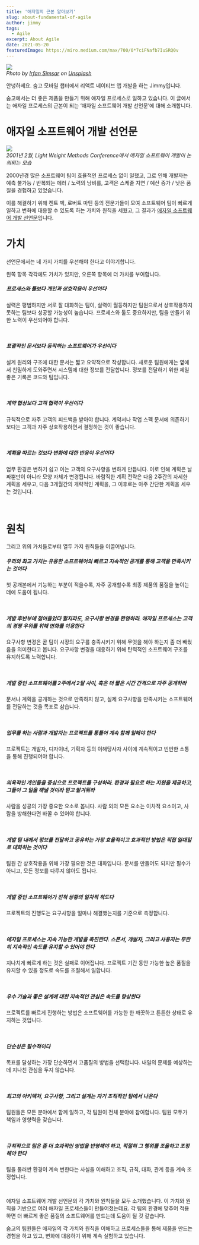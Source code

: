 ```yaml
---
title: '애자일의 근본 알아보기'
slug: about-fundamental-of-agile
author: jimmy
tags:
  - Agile
excerpt: About Agile
date: 2021-05-20
featuredImage: https://miro.medium.com/max/700/0*7ciFNafb7IuSRQ0v
---
```


![](https://miro.medium.com/max/700/0*7ciFNafb7IuSRQ0v)  
_Photo by <u>[Irfan Simsar](https://unsplash.com/@irfansimsar?utm_source=medium&utm_medium=referral)</u> on <u>[Unsplash](https://unsplash.com/?utm_source=medium&utm_medium=referral)</u>_

안녕하세요. 숨고 모바일 챕터에서 리액트 네이티브 앱 개발을 하는 Jimmy입니다.

숨고에서는 더 좋은 제품을 만들기 위해 애자일 프로세스로 일하고 있습니다. 이 글에서는 애자일 프로세스의 근본이 되는 ‘애자일 소프트웨어 개발 선언문’에 대해 소개합니다.

# 애자일 소프트웨어 개발 선언문

![](https://miro.medium.com/max/640/1*0pa5Iqm2-Fmmx32iMjSACA.jpeg)  
_2001년 2월, Light Weight Methods Conference에서 애자일 소프트웨어 개발이 논의되는 모습_

2000년경 많은 소프트웨어 팀이 효율적인 프로세스 없이 일했고, 그로 인해 개발자는 예측 불가능 / 반복되는 에러 / 노력의 낭비를, 고객은 스케줄 지연 / 예산 증가 / 낮은 품질을 경험하고 있었습니다.

이를 해결하기 위해 켄트 벡, 로버트 마틴 등의 전문가들이 모여 소프트웨어 팀이 빠르게 일하고 변화에 대응할 수 있도록 하는 가치와 원칙을 세웠고, 그 결과가 <u>[애자일 소프트웨어 개발 선언문](http://agilemanifesto.org/iso/ko/manifesto.html)</u>입니다.

# 가치

선언문에서는 네 가지 가치를 우선해야 한다고 이야기합니다.

왼쪽 항목 각각에도 가치가 있지만, 오른쪽 항목에 더 가치를 부여합니다.

##### 프로세스와 툴보다 개인과 상호작용이 우선이다

실력은 평범하지만 서로 잘 대화하는 팀이, 실력이 월등하지만 팀원으로서 상호작용하지 못하는 팀보다 성공할 가능성이 높습니다. 프로세스와 툴도 중요하지만, 팀을 만들기 위한 노력이 우선되어야 합니다.

<br>

##### 포괄적인 문서보다 동작하는 소프트웨어가 우선이다

설계 원리와 구조에 대한 문서는 짧고 요약적으로 작성합니다. 새로운 팀원에게는 옆에서 친밀하게 도와주면서 시스템에 대한 정보를 전달합니다. 정보를 전달하기 위한 제일 좋은 기록은 코드와 팀입니다.

<br>

##### 계약 협상보다 고객 협력이 우선이다

규칙적으로 자주 고객의 피드백을 받아야 합니다. 계약서나 작업 스펙 문서에 의존하기보다는 고객과 자주 상호작용하면서 결정하는 것이 좋습니다.

<br>

##### 계획을 따르는 것보다 변화에 대한 반응이 우선이다

업무 환경은 변하기 쉽고 이는 고객의 요구사항을 변하게 만듭니다. 이로 인해 계획은 날짜뿐만이 아니라 모양 자체가 변경됩니다. 바람직한 계획 전략은 다음 2주간의 자세한 계획을 세우고, 다음 3개월간의 개략적인 계획을, 그 이후로는 아주 간단한 계획을 세우는 것입니다.

<br>

# 원칙

그리고 위의 가치들로부터 열두 가지 원칙들을 이끌어냅니다.

##### 우리의 최고 가치는 유용한 소프트웨어의 빠르고 지속적인 공개를 통해 고객을 만족시키는 것이다

첫 공개본에서 기능하는 부분이 적을수록, 자주 공개할수록 최종 제품의 품질을 높이는 데에 도움이 됩니다.

<br>

##### 개발 후반부에 접어들었다 할지라도, 요구사항 변경을 환영하라. 애자일 프로세스는 고객의 경쟁 우위를 위해 변화를 이용한다

요구사항 변경은 곧 팀이 시장의 요구를 충족시키기 위해 무엇을 해야 하는지 좀 더 배웠음을 의미한다고 봅니다. 요구사항 변경을 대응하기 위해 탄력적인 소프트웨어 구조를 유지하도록 노력합니다.

<br>

##### 개발 중인 소프트웨어를 2주에서 2달 사이, 혹은 더 짧은 시간 간격으로 자주 공개하라

문서나 계획을 공개하는 것으로 만족하지 않고, 실제 요구사항을 만족시키는 소프트웨어를 전달하는 것을 목표로 삼습니다.

<br>

##### 업무를 하는 사람과 개발자는 프로젝트를 통틀어 계속 함께 일해야 한다

프로젝트는 개발자, 디자이너, 기획자 등의 이해당사자 사이에 계속적이고 빈번한 소통을 통해 진행되어야 합니다.

<br>

##### 의욕적인 개인들을 중심으로 프로젝트를 구성하라. 환경과 필요로 하는 지원을 제공하고, 그들이 그 일을 해낼 것이라 믿고 맡겨둬라

사람을 성공의 가장 중요한 요소로 봅니다. 사람 외의 모든 요소는 이차적 요소이고, 사람을 방해한다면 바꿀 수 있어야 합니다.

<br>

##### 개발 팀 내에서 정보를 전달하고 공유하는 가장 효율적이고 효과적인 방법은 직접 일대일로 대화하는 것이다

팀원 간 상호작용을 위해 가장 필요한 것은 대화입니다. 문서를 만들어도 되지만 필수가 아니고, 모든 정보를 다루지 않아도 됩니다.

<br>

##### 개발 중인 소프트웨어가 진척 상황의 일차적 척도다

프로젝트의 진행도는 요구사항을 얼마나 해결했는지를 기준으로 측정합니다.

<br>

##### 애자일 프로세스는 지속 가능한 개발을 촉진한다. 스폰서, 개발자, 그리고 사용자는 무한히 지속적인 속도를 유지할 수 있어야 한다

지나치게 빠르게 하는 것은 실패로 이어집니다. 프로젝트 기간 동안 가능한 높은 품질을 유지할 수 있을 정도로 속도를 조절해서 일합니다.

<br>

##### 우수 기술과 좋은 설계에 대한 지속적인 관심은 속도를 향상한다

프로젝트를 빠르게 진행하는 방법은 소프트웨어를 가능한 한 깨끗하고 튼튼한 상태로 유지하는 것입니다.

<br>

##### 단순성은 필수적이다

목표를 달성하는 가장 단순하면서 고품질의 방법을 선택합니다. 내일의 문제를 예상하는 데 지나친 관심을 두지 않습니다.

<br>

##### 최고의 아키텍처, 요구사항, 그리고 설계는 자기 조직적인 팀에서 나온다

팀원들은 모든 분야에서 함께 일하고, 각 팀원이 전체 분야에 참여합니다. 팀원 모두가 책임과 영향력을 갖습니다.

<br>

##### 규칙적으로 팀은 좀 더 효과적인 방법을 반영해야 하고, 적절히 그 행위를 조율하고 조정해야 한다

팀을 둘러싼 환경이 계속 변한다는 사실을 이해하고 조직, 규칙, 대화, 관계 등을 계속 조정합니다.

<br>

애자일 소프트웨어 개발 선언문의 각 가치와 원칙들을 모두 소개했습니다. 이 가치와 원칙을 기반으로 여러 애자일 프로세스들이 만들어졌는데요. 각 팀의 환경에 맞추어 적용하면 더 빠르게 좋은 품질의 소프트웨어를 만드는데 도움이 될 것 같습니다.

숨고의 팀원들은 애자일의 각 가치와 원칙을 이해하고 프로세스들을 통해 제품을 만드는 경험을 하고 있고, 변화에 대응하기 위해 계속 실험하고 있습니다.
